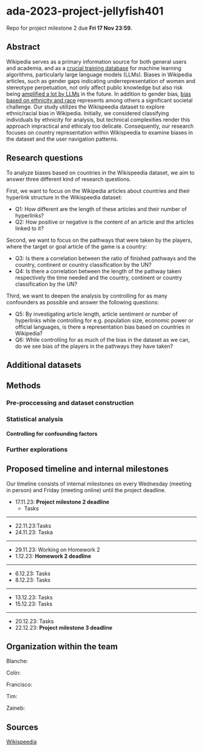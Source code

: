 # ada-2023-project-jellyfish401
Repo for project milestone 2 due **Fri 17 Nov 23:59.**

## Abstract

Wikipedia serves as a primary information source for both general users and academia, and as a [crucial training database](https://wikimediafoundation.org/news/2023/07/12/wikipedias-value-in-the-age-of-generative-ai/) for machine learning algorithms, particularly large language models (LLMs). Biases in Wikipedia articles, such as gender gaps indicating underrepresentation of women and stereotype perpetuation, not only affect public knowledge but also risk being [amplified a lot by LLMs](https://dl.acm.org/doi/full/10.1145/3597307) in the future. In addition to gender bias, [bias based on ethnicity and race](https://journals.sagepub.com/doi/full/10.1177/20539517231165490) represents among others a significant societal challenge. Our study utilizes the Wikispeedia dataset to explore ethnic/racial bias in Wikipedia. Initially, we considered classifying individuals by ethnicity for analysis, but technical complexities render this approach impractical and ethicaly too delicate. Consequently, our research focuses on country representation within Wikispeedia to examine biases in the dataset and the user navigation patterns. 

## Research questions

To analyze biases based on countries in the Wikispeedia dataset, we aim to answer three different kind of research questions.

First, we want to focus on the Wikipedia articles about countries and their hyperlink structure in the Wikispeedia dataset:
* Q1: How different are the length of these articles and their number of hyperlinks?
* Q2: How positive or negative is the content of an article and the articles linked to it?

Second, we want to focus on the pathways that were taken by the players, where the target or goal article of the game is a country:
* Q3: Is there a correlation between the ratio of finished pathways and the country, continent or country classification by the UN?
* Q4: Is there a correlation between the length of the pathway taken respectively the time needed and the country, continent or country classification by the UN?

Third, we want to deepen the analysis by controlling for as many confounders as possible and answer the following questions:
* Q5: By investigating article length, article sentiment or number of hyperlinks while controlling for e.g. population size, economic power or official languages, is there a representation bias based on countries in Wikipedia? 
* Q6: While controlling for as much of the bias in the dataset as we can, do we see bias of the players in the pathways they have taken? 


## Additional datasets


## Methods

### Pre-proccessing and dataset construction

### Statistical analysis

#### Controlling for confounding factors

### Further explorations


## Proposed timeline and internal milestones
Our timeline consists of internal milestones on every Wednesday (meeting in person) and Friday (meeting online) until the project deadline.

- 17.11.23: **Project milestone 2 deadline**
    - Tasks
---
- 22.11.23:Tasks
- 24.11.23: Taska
---
- 29.11.23: Working on Homework 2
- 1.12.23: **Homework 2 deadline**
---
- 6.12.23: Tasks
- 8.12.23: Tasks
---
- 13.12.23: Tasks
- 15.12.23: Tasks
---
- 20.12.23: Tasks
- 22.12.23: **Project milestone 3 deadline** 

## Organization within the team

Blanche:

Colin:

Francisco:

Tim:

Zaineb:

## Sources

[Wikispeedia](https://snap.stanford.edu/data/wikispeedia.html)
